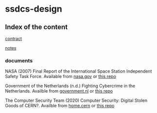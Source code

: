 # ssdcs-design

## Index of the content

[contract](notes/contract.md)

[notes](notes/notes.md)

### documents

NASA (2007) Final Report of the International Space Station Independent Safety Task Force. Available from [nasa.gov](https://www.nasa.gov/pdf/170368main_IIST_%20Final%20Report.pdf) or [this repo](documents/170368main_IIST_Final_Report.pdf)

Government of the Netherlands (n.d.) Fighting Cybercrime in the Netherlands. Availble from [government.nl](https://www.government.nl/topics/cybercrime/fighting-cybercrime-in-the-netherlands) or [this repo](documents/Fighting-cybercrime-in-the-Netherlands.pdf)

The Computer Security Team (2020) Computer Security: Digital Stolen Goods of CERN?. Availble from [home.cern](https://home.cern/news/news/computing/computer-security-digital-stolen-goods-cern) or [this repo](documents/Computer-Security-Digital-stolen-goods-of-CERN.pdf)
